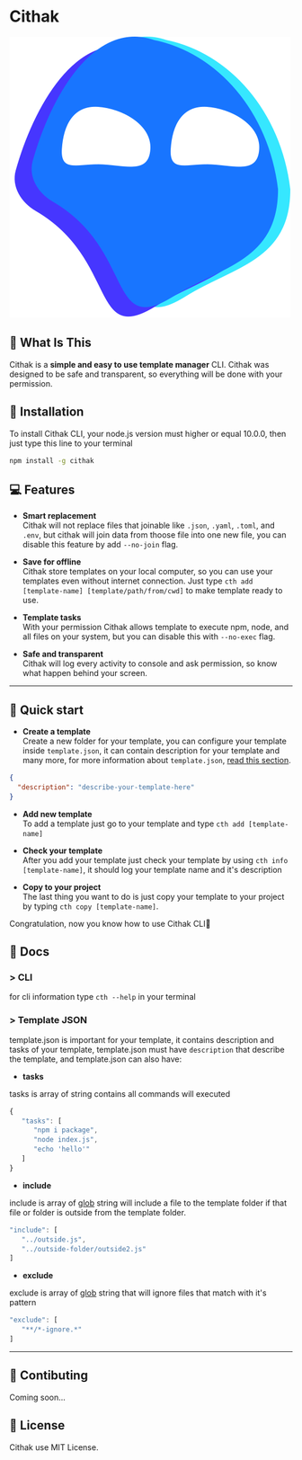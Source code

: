 # Cithak

![icon](./icon.svg)

## 🤔 What Is This

Cithak is a **simple and easy to use template manager** CLI. Cithak was designed to be safe and transparent, so everything will be done with your permission.

## 📂 Installation

To install Cithak CLI, your node.js version must higher or equal 10.0.0, then just type this line to your terminal

```bash
npm install -g cithak
```

## 💻 Features

- **Smart replacement**  
  Cithak will not replace files that joinable like `.json`, `.yaml`, `.toml`, and `.env`, but cithak will join data from thoose file into one new file, you can disable this feature by add `--no-join` flag.

- **Save for offline**  
  Cithak store templates on your local computer, so you can use your templates even without internet connection. Just type `cth add [template-name] [template/path/from/cwd]` to make template ready to use.

- **Template tasks**  
  With your permission Cithak allows template to execute npm, node, and all files on your system, but you can disable this with `--no-exec` flag.

- **Safe and transparent**  
  Cithak will log every activity to console and ask permission, so know what happen behind your screen.

---

## 📖 Quick start

- **Create a template**  
  Create a new folder for your template, you can configure your template inside `template.json`, it can contain description for your template and many more, for more information about `template.json`, [read this section](#template-json).

```json
{
  "description": "describe-your-template-here"
}
```

- **Add new template**  
  To add a template just go to your template and type `cth add [template-name]`

- **Check your template**  
  After you add your template just check your template by using `cth info [template-name]`, it should log your template name and it's description

- **Copy to your project**  
  The last thing you want to do is just copy your template to your project by typing `cth copy [template-name]`.

Congratulation, now you know how to use Cithak CLI🎉

## 📘 Docs

### > CLI

for cli information type `cth --help` in your terminal

### > **Template JSON**

template.json is important for your template, it contains description and tasks of your template, template.json must have `description` that describe the template, and template.json can also have:

- **tasks**

tasks is array of string contains all commands will executed

```js
{
   "tasks": [
      "npm i package",
      "node index.js",
      "echo 'hello'"
   ]
}
```

- **include**

include is array of [glob](https://github.com/isaacs/node-glob#readme) string will include a file to the template folder if that file or folder is outside from the template folder.

```js
"include": [
   "../outside.js",
   "../outside-folder/outside2.js"
]
```

- **exclude**

exclude is array of [glob](https://github.com/isaacs/node-glob#readme) string that will ignore files that match with it's pattern

```js
"exclude": [
   "**/*-ignore.*"
]
```

---

## 🎂 Contibuting

Coming soon...

## 📃 License

Cithak use MIT License.
